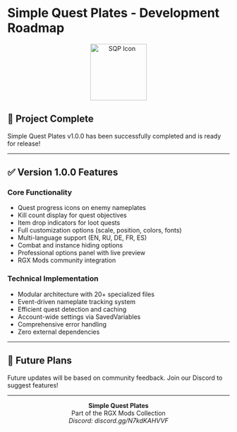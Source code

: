 # Simple Quest Plates - Development Roadmap

<p align="center">
  <img src="images/icon.tga" alt="SQP Icon" width="128" height="128">
</p>

## 🎯 Project Complete

Simple Quest Plates v1.0.0 has been successfully completed and is ready for release!

---

## ✅ Version 1.0.0 Features

### Core Functionality
- Quest progress icons on enemy nameplates
- Kill count display for quest objectives
- Item drop indicators for loot quests
- Full customization options (scale, position, colors, fonts)
- Multi-language support (EN, RU, DE, FR, ES)
- Combat and instance hiding options
- Professional options panel with live preview
- RGX Mods community integration

### Technical Implementation
- Modular architecture with 20+ specialized files
- Event-driven nameplate tracking system
- Efficient quest detection and caching
- Account-wide settings via SavedVariables
- Comprehensive error handling
- Zero external dependencies

---

## 🚀 Future Plans

Future updates will be based on community feedback. Join our Discord to suggest features!

---

<p align="center">
  <strong>Simple Quest Plates</strong><br>
  Part of the RGX Mods Collection<br>
  <em>Discord: discord.gg/N7kdKAHVVF</em>
</p>
